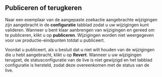 ## <a name="publish-or-revert"></a>Publiceren of terugkeren
Naar een exemplaar van de aangepaste zoekactie aangebrachte wijzigingen zijn aangebracht in de **configuratie** tabblad zodat u uw wijzigingen kunt valideren. Wanneer u bent klaar aanbrengen van wijzigingen en gereed om te publiceren, klikt u op **publiceren**. Wijzigingen worden niet weergegeven voor uw productie-eindpunten totdat u publiceert.

Voordat u publiceert, als u besluit dat u niet wilt houden van de wijzigingen die u hebt aangebracht, klikt u op **Revert**. Wanneer u uw wijzigingen terugzet, de statusconfiguratie van de live is niet gewijzigd en het tabblad configuratie is hersteld, zodat deze overeenkomen met de status van de live.
